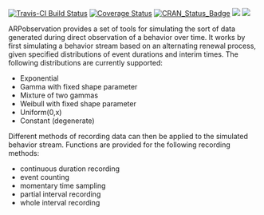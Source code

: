 [![Travis-CI Build Status](https://travis-ci.org/jepusto/ARPobservation.svg?branch=master)](https://travis-ci.org/jepusto/ARPobservation)
[![Coverage Status](https://img.shields.io/codecov/c/github/jepusto/ARPobservation/master.svg)](https://codecov.io/github/jepusto/ARPobservation?branch=master)
[![CRAN_Status_Badge](http://www.r-pkg.org/badges/version/ARPobservation)](https://cran.r-project.org/package=ARPobservation)
[![](http://cranlogs.r-pkg.org/badges/grand-total/ARPobservation)](https://cran.r-project.org/package=ARPobservation)
[![](http://cranlogs.r-pkg.org/badges/last-month/ARPobservation)](https://cran.r-project.org/package=ARPobservation)

ARPobservation provides a set of tools for simulating the sort of data generated during direct observation of a behavior over time. It works by first simulating a behavior stream based on an alternating renewal process, given specified distributions of event durations and interim times. The following distributions are currently supported:

* Exponential
* Gamma with fixed shape parameter
* Mixture of two gammas
* Weibull with fixed shape parameter
* Uniform(0,x)
* Constant (degenerate)

Different methods of recording data can then be applied to the simulated behavior stream. Functions are provided for the following recording methods: 

* continuous duration recording 
* event counting
* momentary time sampling
* partial interval recording
* whole interval recording

